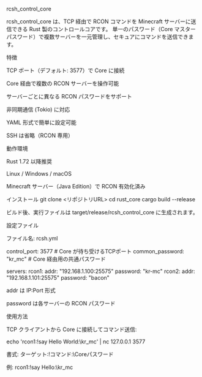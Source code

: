 rcsh_control_core

rcsh_control_core は、TCP 経由で RCON コマンドを Minecraft サーバーに送信できる Rust 製のコントロールコアです。
単一のパスワード（Core マスターパスワード）で複数サーバーを一元管理し、セキュアにコマンドを送信できます。

特徴

TCP ポート（デフォルト: 3577）で Core に接続

Core 経由で複数の RCON サーバーを操作可能

サーバーごとに異なる RCON パスワードをサポート

非同期通信 (Tokio) に対応

YAML 形式で簡単に設定可能

SSH は省略（RCON 専用）

動作環境

Rust 1.72 以降推奨

Linux / Windows / macOS

Minecraft サーバー（Java Edition）で RCON 有効化済み

インストール
git clone <リポジトリURL>
cd rust_core
cargo build --release


ビルド後、実行ファイルは target/release/rcsh_control_core に生成されます。

設定ファイル

ファイル名: rcsh.yml

control_port: 3577  # Core が待ち受けるTCPポート
common_password: "kr_mc"  # Core 経由用の共通パスワード

servers:
  rcon1:
    addr: "192.168.1.100:25575"
    password: "kr-mc"
  rcon2:
    addr: "192.168.1.101:25575"
    password: "bacon"


addr は IP:Port 形式

password は各サーバーの RCON パスワード

使用方法

TCP クライアントから Core に接続してコマンド送信:

echo 'rcon1:!say Hello World:\kr_mc' | nc 127.0.0.1 3577


書式: ターゲット:!コマンド:\Coreパスワード

例: rcon1:!say Hello:\kr_mc
